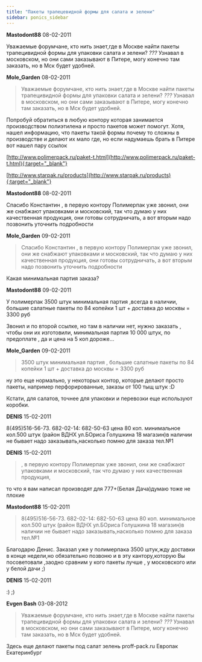 ```yaml
---
title: "Пакеты трапецевидной формы для салата и зелени"
sidebar: ponics_sidebar
---
```


**Mastodont88** 08-02-2011

 Уважаемые форумчане, кто нить знает,где в Москве найти пакеты трапецивидной формы для упаковки салата и зелени? *???* Узнавал в московском, но они сами заказывают в Питере, могу конечно там заказать, но в Мск будет удобней. 


**Mole_Garden** 08-02-2011

> Уважаемые форумчане, кто нить знает,где в Москве найти пакеты трапецивидной формы для упаковки салата и зелени? *???* Узнавал в московском, но они сами заказывают в Питере, могу конечно там заказать, но в Мск будет удобней.

Попробуй обратиться в любую контору которая занимается производством полиэтилена и просто пакетов может помогут. Хотя, нашел информацию, что пакеты такой формы почему то сложны в производстве и делают их мало где, но если надумаешь брать в Питере вот нашел пару ссылок

[http://www.polimerpack.ru/paket-t.html](http://www.polimerpack.ru/paket-t.html){:target="_blank"}

[http://www.starpak.ru/products](http://www.starpak.ru/products){:target="_blank"} 


**Mastodont88** 08-02-2011

 Спасибо Константин , в первую контору Полимерпак уже звонил, они же снабжают упаковками и московский, так что думаю у них качественная продукция, они готовы сотрудничать, а вот вторым надо позвонить уточнить подробности


**Mole_Garden** 09-02-2011

> Спасибо Константин , в первую контору Полимерпак уже звонил, они же снабжают упаковками и московский, так что думаю у них качественная продукция, они готовы сотрудничать, а вот вторым надо позвонить уточнить подробности

Какая минимальная партия заказа? 


**Mastodont88** 09-02-2011

 У полимерпак 3500 штук минимальная партия ,всегда в наличии, большие салатные пакеты по 84 копейки 1 шт + доставка до москвы = 3300 руб

Звонил и по второй ссылке, но там в наличии нет, нужно заказать , чтобы они их изготовили, минимальная партия 10 000 штук, по предоплате , да и цена на 5 коп дороже...


**Mole_Garden** 09-02-2011

> 3500 штук минимальная партия , большие салатные пакеты по 84 копейки 1 шт + доставка до москвы = 3300 руб

ну это еще нормально, у некоторых контор, которые делают просто пакеты, например перфорированные, заказы от 100 тыщ штук :D

Кстати, для салатов, точнее для упаковки и перевозки еще используют коробки. 


**DENIS** 15-02-2011

8(495)516-56-73. 682-02-14: 682-50-63 цена 80 коп. минимальное кол.500 штук (район ВДНХ ул.БОриса Голушкина 18 магазин)в наличии не бывает надо заказывать,насколько помню для заказа тел.№1


**DENIS** 15-02-2011

> , в первую контору Полимерпак уже звонил, они же снабжают упаковками и московский, так что думаю у них качественная продукция,

то что я вам написал производят для 777+(Белая Дача)думаю тоже не плохие


**Mastodont88** 15-02-2011

> 8(495)516-56-73. 682-02-14: 682-50-63 цена 80 коп. минимальное кол.500 штук (район ВДНХ ул.БОриса Голушкина 18 магазин)в наличии не бывает надо заказывать,насколько помню для заказа тел.№1

Благодарю Денис. Заказал уже у полимерпака 3500 штук,жду доставки в конце недели,но обязательно позвоню и в эту кантору,которую Вы посоветовали ,заодно сравним у кого пакеты лучше , у московского или у белой дачи ;)


**DENIS** 15-02-2011

 :) ;)


**Evgen Bash** 03-08-2012

> Уважаемые форумчане, кто нить знает,где в Москве найти пакеты трапецивидной формы для упаковки салата и зелени? *???* Узнавал в московском, но они сами заказывают в Питере, могу конечно там заказать, но в Мск будет удобней.

Здесь еще делают пакеты под салат зелень proff-pack.ru Европак Екатеринбург 



